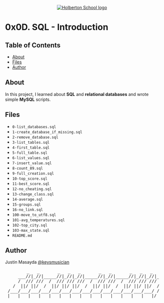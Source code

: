 <p align="center">
  <a href=#>
    <img src="https://intranet.hbtn.io/assets/holberton-logo-full-black-157ccfa3d2134776c1e3f78c0fe682968e8848b64fcacc6187976044f75f35a8.png" alt="Holberton School logo">
  </a>
</p>

# 0x0D. SQL - Introduction

## Table of Contents
* [About](#about)
* [Files](#files)
* [Author](#author)

## About
In this project, I learned about **SQL** and **relational databases** and wrote simple **MySQL** scripts.

## Files
* `0-list_databases.sql`
* `1-create_database_if_missing.sql`
* `2-remove_database.sql`
* `3-list_tables.sql`
* `4-first_table.sql`
* `5-full_table.sql`
* `6-list_values.sql`
* `7-insert_value.sql`
* `8-count_89.sql`
* `9-full_creation.sql`
* `10-top_score.sql`
* `11-best_score.sql`
* `12-no_cheating.sql`
* `13-change_class.sql`
* `14-average.sql`
* `15-groups.sql`
* `16-no_link.sql`
* `100-move_to_utf8.sql`
* `101-avg_temperatures.sql`
* `102-top_city.sql`
* `103-max_state.sql`
* `README.md`

## Author
Justin Masayda [@keysmusician](https://github.com/keysmusician)
<pre align="center">
      _   _       _   _   _       _   _       _   _   _
     ___//|_//|_____//|_//|_//|_____//|_//|_____//|_//|_//|___
     /  /// ///  /  /// /// ///  /  /// ///  /  /// /// ///  / |
   /  ||/ ||/  /  ||/ ||/ ||/  /  ||/ ||/  /  ||/ ||/ ||/  / /
 /___/___/___/___/___/___/___/___/___/___/___/___/___/___/ /
|___|___|___|___|___|___|___|___|___|___|___|___|___|___|/
</pre>
<p><span style="font-family: 'Lucida Console'; line-height: 14px; font-size: 14px; display: inline-block;">&nbsp;</span></p>
